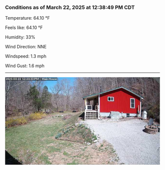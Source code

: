 ### Conditions as of March 22, 2025 at 12:38:49 PM CDT 

Temperature: 64.10 &deg;F

Feels like: 64.10 &deg;F

Humidity: 33%

Wind Direction: NNE

Windspeed: 1.3 mph

Wind Gust: 1.6 mph

---

<img src="./images/latest.jpeg"/>

